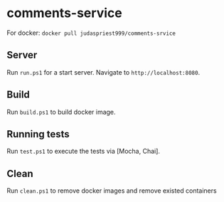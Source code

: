 # comments-service

For docker: `docker pull judaspriest999/comments-srvice`

## Server

Run `run.ps1` for a start server. Navigate to `http://localhost:8080`. 

## Build

Run `build.ps1` to build docker image.

## Running tests

Run `test.ps1` to execute the tests via [Mocha, Chai].

## Clean

Run `clean.ps1` to remove docker images and remove existed containers
